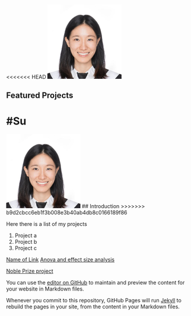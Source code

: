 <<<<<<< HEAD
<img src="/assets/img/profile.jpg" alt="drawing" width="200"/>
## Featured Projects
#Su
=======
<img src="/assets/img/profile.jpg" alt="drawing" width="200"/>
## Introduction
>>>>>>> b9d2cbcc6eb1f3b008e3b40ab4db8c0166189f86

Here there is a list of my projects

1. Project a
2. Project b
3. Project c


[Name of Link](/about.md)
[Anova and effect size analysis](/Homework5_pl2793.md)


[Noble Prize project](/NobelPrize/NobelPrize.md)



You can use the [editor on GitHub](https://github.com/Pinghsuanlin/personalSite/edit/main/README.md) to maintain and preview the content for your website in Markdown files.

Whenever you commit to this repository, GitHub Pages will run [Jekyll](https://jekyllrb.com/) to rebuild the pages in your site, from the content in your Markdown files.
